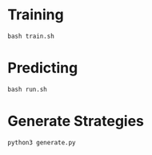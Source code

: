 # Training
```shell
bash train.sh
```

# Predicting
```shell
bash run.sh
```

# Generate Strategies
```shell
python3 generate.py
```